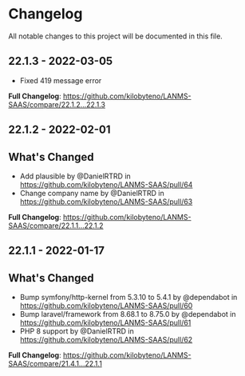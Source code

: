 # Changelog

All notable changes to this project will be documented in this file.

## 22.1.3 - 2022-03-05

- Fixed 419 message error

**Full Changelog**: https://github.com/kilobyteno/LANMS-SAAS/compare/22.1.2...22.1.3

## 22.1.2 - 2022-02-01

## What's Changed

- Add plausible by @DanielRTRD in https://github.com/kilobyteno/LANMS-SAAS/pull/64
- Change company name by @DanielRTRD in https://github.com/kilobyteno/LANMS-SAAS/pull/63

**Full Changelog**: https://github.com/kilobyteno/LANMS-SAAS/compare/22.1.1...22.1.2

## 22.1.1 - 2022-01-17

## What's Changed

- Bump symfony/http-kernel from 5.3.10 to 5.4.1 by @dependabot in https://github.com/kilobyteno/LANMS-SAAS/pull/60
- Bump laravel/framework from 8.68.1 to 8.75.0 by @dependabot in https://github.com/kilobyteno/LANMS-SAAS/pull/61
- PHP 8 support by @DanielRTRD in https://github.com/kilobyteno/LANMS-SAAS/pull/62

**Full Changelog**: https://github.com/kilobyteno/LANMS-SAAS/compare/21.4.1...22.1.1
